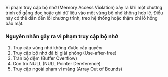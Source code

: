 Vi phạm truy cập bộ nhớ (Memory Access Violation) xảy ra khi một chương trình cố gắng đọc hoặc ghi dữ liệu vào một vùng bộ nhớ không hợp lệ. Điều này có thể dẫn đến lỗi chương trình, treo hệ thống hoặc thậm chí lỗ hổng bảo mật.
### **Nguyên nhân gây ra vi phạm truy cập bộ nhớ**

1. Truy cập vùng nhớ không được cấp quyền
2. Truy cập bộ nhớ đã bị giải phóng (Use-after-free)
3. Tràn bộ đệm (Buffer Overflow)
4. Con trỏ NULL (NULL Pointer Dereference)
5. Truy cập ngoài phạm vi mảng (Array Out of Bounds)